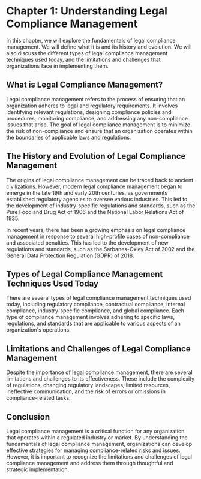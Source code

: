 Chapter 1: Understanding Legal Compliance Management
====================================================

In this chapter, we will explore the fundamentals of legal compliance management. We will define what it is and its history and evolution. We will also discuss the different types of legal compliance management techniques used today, and the limitations and challenges that organizations face in implementing them.

What is Legal Compliance Management?
------------------------------------

Legal compliance management refers to the process of ensuring that an organization adheres to legal and regulatory requirements. It involves identifying relevant regulations, designing compliance policies and procedures, monitoring compliance, and addressing any non-compliance issues that arise. The goal of legal compliance management is to minimize the risk of non-compliance and ensure that an organization operates within the boundaries of applicable laws and regulations.

The History and Evolution of Legal Compliance Management
--------------------------------------------------------

The origins of legal compliance management can be traced back to ancient civilizations. However, modern legal compliance management began to emerge in the late 19th and early 20th centuries, as governments established regulatory agencies to oversee various industries. This led to the development of industry-specific regulations and standards, such as the Pure Food and Drug Act of 1906 and the National Labor Relations Act of 1935.

In recent years, there has been a growing emphasis on legal compliance management in response to several high-profile cases of non-compliance and associated penalties. This has led to the development of new regulations and standards, such as the Sarbanes-Oxley Act of 2002 and the General Data Protection Regulation (GDPR) of 2018.

Types of Legal Compliance Management Techniques Used Today
----------------------------------------------------------

There are several types of legal compliance management techniques used today, including regulatory compliance, contractual compliance, internal compliance, industry-specific compliance, and global compliance. Each type of compliance management involves adhering to specific laws, regulations, and standards that are applicable to various aspects of an organization's operations.

Limitations and Challenges of Legal Compliance Management
---------------------------------------------------------

Despite the importance of legal compliance management, there are several limitations and challenges to its effectiveness. These include the complexity of regulations, changing regulatory landscapes, limited resources, ineffective communication, and the risk of errors or omissions in compliance-related tasks.

Conclusion
----------

Legal compliance management is a critical function for any organization that operates within a regulated industry or market. By understanding the fundamentals of legal compliance management, organizations can develop effective strategies for managing compliance-related risks and issues. However, it is important to recognize the limitations and challenges of legal compliance management and address them through thoughtful and strategic implementation.
